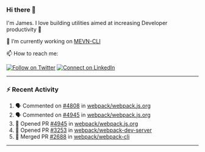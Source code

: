 ### Hi there 👋

I'm James. I love building utilities aimed at increasing Developer productivity :raised_hands: 

🔭 I’m currently working on [MEVN-CLI](https://github.com/madlabsinc/mevn-cli)

📫 How to reach me:

[![Follow on Twitter](https://img.shields.io/badge/--twitter?label=Twitter&logo=Twitter&style=social)](https://twitter.com/james_madhacks) [![Connect on LinkedIn](https://img.shields.io/badge/--linkedin?label=LinkedIn&logo=LinkedIn&style=social)](https://www.linkedin.com/in/jamesgeorge007)

---

### :zap: Recent Activity

<!--START_SECTION:activity-->
1. 🗣 Commented on [#4808](https://github.com/webpack/webpack.js.org/issues/4808) in [webpack/webpack.js.org](https://github.com/webpack/webpack.js.org)
2. 🗣 Commented on [#4945](https://github.com/webpack/webpack.js.org/issues/4945) in [webpack/webpack.js.org](https://github.com/webpack/webpack.js.org)
3. 💪 Opened PR [#4945](https://github.com/webpack/webpack.js.org/pull/4945) in [webpack/webpack.js.org](https://github.com/webpack/webpack.js.org)
4. 💪 Opened PR [#3253](https://github.com/webpack/webpack-dev-server/pull/3253) in [webpack/webpack-dev-server](https://github.com/webpack/webpack-dev-server)
5. 🎉 Merged PR [#2688](https://github.com/webpack/webpack-cli/pull/2688) in [webpack/webpack-cli](https://github.com/webpack/webpack-cli)
<!--END_SECTION:activity-->

---

<!--
**jamesgeorge007/jamesgeorge007** is a ✨ _special_ ✨ repository because its `README.md` (this file) appears on your GitHub profile.

Here are some ideas to get you started:

- 🌱 I’m currently learning ...
- 👯 I’m looking to collaborate on ...
- 🤔 I’m looking for help with ...
- 💬 Ask me about ...
- 😄 Pronouns: ...
- ⚡ Fun fact: ...
-->
